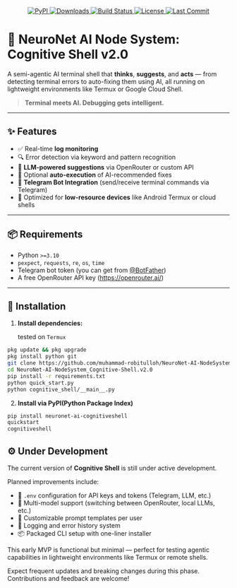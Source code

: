 <p align="center">
  
  <a href="https://pypi.org/project/neuronet-ai-cognitiveshell">
    <img src="https://img.shields.io/pypi/v/neuronet-ai-cognitiveshell?color=blue&label=PyPI&logo=python&logoColor=white" alt="PyPI">
  </a>
  
  <a href="https://pypi.org/project/neuronet-ai-cognitiveshell">
    <img src="https://img.shields.io/pypi/dm/neuronet-ai-cognitiveshell?label=downloads&color=success" alt="Downloads">
  </a>

  <a href="https://github.com/muhammad-robitulloh/NeuroNet-AI-NodeSystem_Cognitive-Shell.v2.0/actions/workflows/python-publish.yml">
    <img src="https://github.com/muhammad-robitulloh/NeuroNet-AI-NodeSystem_Cognitive-Shell.v2.0/actions/workflows/python-publish.yml/badge.svg" alt="Build Status">
  </a>

  <a href="https://github.com/muhammad-robitulloh/NeuroNet-AI-NodeSystem_Cognitive-Shell.v2.0/blob/main/LICENSE">
    <img src="https://img.shields.io/github/license/muhammad-robitulloh/NeuroNet-AI-NodeSystem_Cognitive-Shell.v2.0?color=lightgrey" alt="License">
  </a>

  <a href="https://github.com/muhammad-robitulloh/NeuroNet-AI-NodeSystem_Cognitive-Shell.v2.0">
    <img src="https://img.shields.io/github/last-commit/muhammad-robitulloh/NeuroNet-AI-NodeSystem_Cognitive-Shell.v2.0?color=yellow" alt="Last Commit">
  </a>

</p>

# 🧠 NeuroNet AI Node System: Cognitive Shell v2.0

A semi-agentic AI terminal shell that **thinks**, **suggests**, and **acts** — from detecting terminal errors to auto-fixing them using AI, all running on lightweight environments like Termux or Google Cloud Shell.

> **Terminal meets AI. Debugging gets intelligent.**

---

## ✨ Features

- ✅ Real-time **log monitoring**
- 🔍 Error detection via keyword and pattern recognition
- 🤖 **LLM-powered suggestions** via OpenRouter or custom API
- 🔁 Optional **auto-execution** of AI-recommended fixes
- 💬 **Telegram Bot Integration** (send/receive terminal commands via Telegram)
- 📱 Optimized for **low-resource devices** like Android Termux or cloud shells


---

## 📦 Requirements

- Python `>=3.10`
- `pexpect`, `requests`, `re`, `os`, `time`
- Telegram bot token (you can get from [@BotFather](https://t.me/botfather))
- A free OpenRouter API key (https://openrouter.ai/)

---

## 🚀 Installation

1. **Install dependencies:**

   tested on `Termux`

```bash
pkg update && pkg upgrade
pkg install python git
git clone https://github.com/muhammad-robitulloh/NeuroNet-AI-NodeSystem_Cognitive-Shell.v2.0.git
cd NeuroNet-AI-NodeSystem_Cognitive-Shell.v2.0
pip install -r requirements.txt
python quick_start.py
python cognitive_shell/__main__.py
```
2. **Install via PyPI(Python Package Index)**

```bash
pip install neuronet-ai-cognitiveshell
quickstart
cognitiveshell
```

## ⚙️ Under Development

The current version of **Cognitive Shell** is still under active development.

Planned improvements include:
- 🔐 `.env` configuration for API keys and tokens (Telegram, LLM, etc.)
- 🧠 Multi-model support (switching between OpenRouter, local LLMs, etc.)
- 💬 Customizable prompt templates per user
- 📂 Logging and error history system
- 📦 Packaged CLI setup with one-liner installer

This early MVP is functional but minimal — perfect for testing agentic capabilities in lightweight environments like Termux or remote shells.

Expect frequent updates and breaking changes during this phase. Contributions and feedback are welcome!


